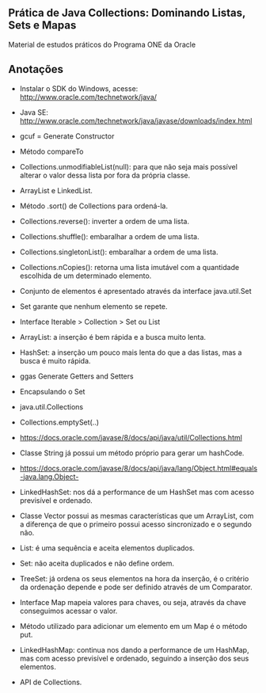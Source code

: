 ## Prática de  Java Collections: Dominando Listas, Sets e Mapas

Material de estudos práticos do Programa ONE da Oracle

## Anotações

* Instalar o SDK do Windows, acesse: http://www.oracle.com/technetwork/java/
* Java SE: http://www.oracle.com/technetwork/java/javase/downloads/index.html
* gcuf = Generate Constructor

* Método compareTo
* Collections.unmodifiableList(null): para que não seja mais possível alterar o valor dessa lista por fora da própria classe.
* ArrayList e LinkedList.
* Método .sort() de Collections para ordená-la.
* Collections.reverse(): inverter a ordem de uma lista.
* Collections.shuffle(): embaralhar a ordem de uma lista.
* Collections.singletonList(): embaralhar a ordem de uma lista.
* Collections.nCopies(): retorna uma lista imutável com a quantidade escolhida de um determinado elemento.

* Conjunto de elementos é apresentado através da interface java.util.Set
* Set garante que nenhum elemento se repete.
* Interface Iterable > Collection > Set ou List
* ArrayList: a inserção é bem rápida e a busca muito lenta.
* HashSet: a inserção um pouco mais lenta do que a das listas, mas a busca é muito rápida.

* ggas Generate Getters and Setters
* Encapsulando o Set
* java.util.Collections
* Collections.emptySet(..)
* https://docs.oracle.com/javase/8/docs/api/java/util/Collections.html

* Classe String já possui um método próprio para gerar um hashCode.
* https://docs.oracle.com/javase/8/docs/api/java/lang/Object.html#equals-java.lang.Object-

* LinkedHashSet: nos dá a performance de um HashSet mas com acesso previsível e ordenado.
* Classe Vector possui as mesmas características que um ArrayList, com a diferença de que o primeiro possui acesso sincronizado e o segundo não.

* List: é uma sequência e aceita elementos duplicados.
* Set: não aceita duplicados e não define ordem.
* TreeSet: já ordena os seus elementos na hora da inserção, é o critério da ordenação depende e pode ser definido através de um Comparator.

* Interface Map mapeia valores para chaves, ou seja, através da chave conseguimos acessar o valor.
* Método utilizado para adicionar um elemento em um Map é o método put.
* LinkedHashMap: continua nos dando a performance de um HashMap, mas com acesso previsível e ordenado, seguindo a inserção dos seus elementos.
* API de Collections.